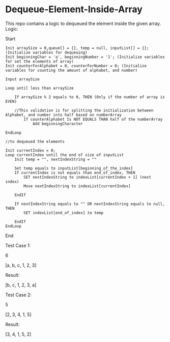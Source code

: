 # Dequeue-Element-Inside-Array
This repo contains a logic to dequeued the element inside the given array.
Logic:

Start

    Init arraySize = 0,queue[] = {}, temp = null, inputList[] = {}; (Initialize variables for dequeuing)
    Init beginningChar = 'a', beginningNumber = '1'; (Initialize variables for set the elements of array)
    Init counterForAlphabet = 0, counterForNumber = 0; (Initialize variables for counting the amount of alphabet, and number)
    
    Input arraySize
    
    Loop until less than arraySize
       
        If arraySize % 2 equals to 0, THEN (Only if the number of array is EVEN)
        
        //This validation is for splitting the initialization between Alphabet, and number into half based on numberArray
            If counterAlphabet Is NOT EQUALS THAN half of the numberArray 
                Add beginningCharacter   
        
    EndLoop
       
    //to dequeued the elements
    
    Init currentIndex = 0;
    Loop currentIndex until the end of size of inputList
        Init temp = "", nextIndexString = ""
        
        Set temp equals to inputList[beginning_of_the_index]
        If currentIndex is not equals than end_of_index, THEN
            SET nextIndexString to indexList[currentIndex + 1] (next index)
            Move nextIndexString to indexList[currentIndex]
            
        EndIf
        
        If nextIndexString equals to "" OR nextIndexString equals to null, THEN
            SET indexList[end_of_index] to temp
            
        EndIf
    EndLoop
    
End

Test Case 1:

6

[a, b, c, 1, 2, 3]

Result:

[b, c, 1, 2, 3, a]

Test Case 2:

5

[2, 3, 4, 1, 5]

Result:

[3, 4, 1, 5, 2]
 
            
        
    
    
        
        
